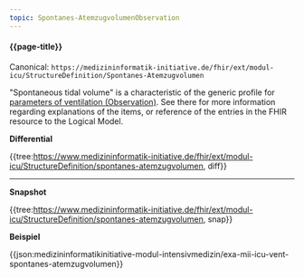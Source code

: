 ```yaml
---
topic: Spontanes-AtemzugvolumenObservation
---
```

#### {{page-title}}

Canonical: 
```https://medizininformatik-initiative.de/fhir/ext/modul-icu/StructureDefinition/Spontanes-Atemzugvolumen```

"Spontaneous tidal volume" is a characteristic of the generic profile for [parameters of ventilation (Observation)](https://www.medizininformatik-initiative.de/fhir/ext/modul-icu/StructureDefinition/mii-parameter-von-beatmung). See there for more information regarding explanations of the items, or reference of the entries in the FHIR resource to the Logical Model.

**Differential**

{{tree:https://www.medizininformatik-initiative.de/fhir/ext/modul-icu/StructureDefinition/spontanes-atemzugvolumen, diff}}

---

**Snapshot**

{{tree:https://www.medizininformatik-initiative.de/fhir/ext/modul-icu/StructureDefinition/spontanes-atemzugvolumen, snap}}

**Beispiel**

{{json:medizininformatikinitiative-modul-intensivmedizin/exa-mii-icu-vent-spontanes-atemzugvolumen}}